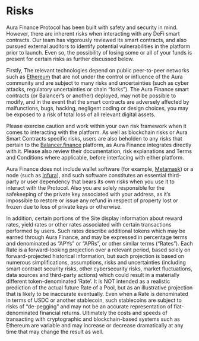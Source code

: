 # Risks

Aura Finance Protocol has been built with safety and security in mind. However, there are inherent risks when interacting with any DeFi smart contracts. Our team has vigorously reviewed its smart contracts, and also pursued external auditors to identify potential vulnerabilities in the platform prior to launch. Even so, the possibility of losing some or all of your funds is present for certain risks as further discussed below.&#x20;

Firstly, The relevant technologies depend on public peer-to-peer networks such as [Ethereum](https://ethereum.org/en/) that are not under the control or influence of the Aura community and are subject to many risks and uncertainties (such as cyber attacks, regulatory uncertainties or chain “forks”). The Aura Finance smart contracts (or Balancer’s or another) deployed, may not be possible to modify, and in the event that the smart contracts are adversely affected by malfunctions, bugs, hacking, negligent coding or design choices, you may be exposed to a risk of total loss of all relevant digital assets.&#x20;

Please exercise caution and work within your own risk framework when it comes to interacting with the platform. As well as blockchain risks or Aura Smart Contracts specific risks, users are also beholden to any risks that pertain to the [Balancer.finance](https://app.gitbook.com/o/8tOQRgxYC6M0RuIkMzvR/s/yR6wgWxYnIV3UyGKptoa/) platform, as Aura Finance integrates directly with it. Please also review their documentation, risk explanations and Terms and Conditions where applicable, before interfacing with either platform.&#x20;

Aura Finance does not include wallet software (for example, [Metamask](https://metamask.io)) or a node (such as [Infura](https://infura.io)), and such software constitutes an essential third-party or user dependency that bears its own risks when you use it to interact with the Protocol. Also you are solely responsible for the safekeeping of the private key associated with your address, as it’s impossible to restore or issue any refund in respect of property lost or frozen due to loss of private keys or otherwise.&#x20;

In addition, certain portions of the Site display information about reward rates, yield rates or other rates associated with certain transactions performed by users. Such rates describe additional tokens which may be earned through Aura Finance, and may be expressed in percentage terms and denominated as “APYs” or “APRs”, or other similar terms (“Rates”). Each Rate is a forward-looking projection over a relevant period, based solely on forward-projected historical information, but such projection is based on numerous simplifications, assumptions, risks and uncertainties (including smart contract security risks, other cybersecurity risks, market fluctuations, data sources and third-party actions) which could result in a materially different token-denominated ‘Rate’. It is NOT intended as a realistic prediction of the actual future Rate of a Pool, but as an illustrative projection that is likely to be inaccurate eventually. Even when a Rate is denominated in terms of USDC or another stablecoin, such stablecoins are subject to risks of “de-pegging” and may not be an accurate representation of fiat-denominated financial returns. Ultimately the costs and speeds of transacting with cryptographic and blockchain-based systems such as Ethereum are variable and may increase or decrease dramatically at any time that may change the result as well.

